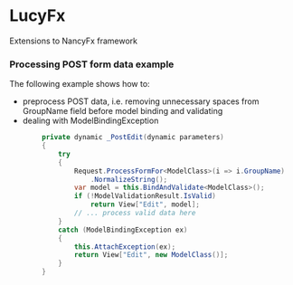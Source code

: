 LucyFx
======

Extensions to NancyFx framework


### Processing POST form data example

The following example shows how to:

* preprocess POST data, i.e. removing unnecessary spaces from GroupName field before model binding and validating 
* dealing with ModelBindingException


```c#
        private dynamic _PostEdit(dynamic parameters)
        {
            try
            {
                Request.ProcessFormFor<ModelClass>(i => i.GroupName)
                    .NormalizeString();
                var model = this.BindAndValidate<ModelClass>();
                if (!ModelValidationResult.IsValid)
                    return View["Edit", model];
                // ... process valid data here
            }
            catch (ModelBindingException ex)
            {
                this.AttachException(ex);
                return View["Edit", new ModelClass()];
            }
        }
```
